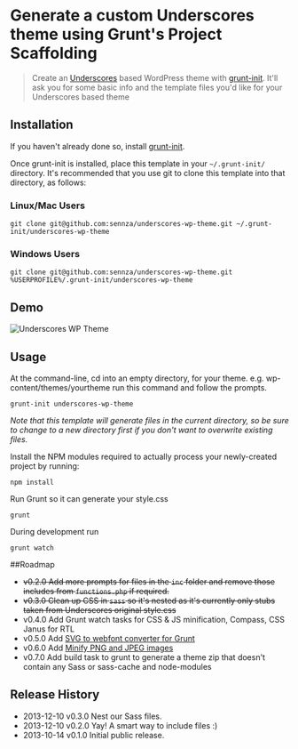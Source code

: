 # Generate a custom Underscores theme using Grunt's Project Scaffolding

> Create an [Underscores](https://github.com/Automattic/_s) based WordPress theme with [grunt-init][]. It'll ask you for some basic info and the template files you'd like for your Underscores based theme

[grunt-init]: http://gruntjs.com/project-scaffolding

## Installation
If you haven't already done so, install [grunt-init][].

Once grunt-init is installed, place this template in your `~/.grunt-init/` directory. It's recommended that you use git to clone this template into that directory, as follows:

### Linux/Mac Users

```
git clone git@github.com:sennza/underscores-wp-theme.git ~/.grunt-init/underscores-wp-theme
```

### Windows Users

```
git clone git@github.com:sennza/underscores-wp-theme.git %USERPROFILE%/.grunt-init/underscores-wp-theme
```

## Demo
![Underscores WP Theme](http://www.sennza.com.au/wp-content/uploads/2013/10/underscores-wp-theme.gif "Underscores WP Theme")

## Usage

At the command-line, cd into an empty directory, for your theme. e.g. wp-content/themes/yourtheme run this command and follow the prompts.

```
grunt-init underscores-wp-theme
```

_Note that this template will generate files in the current directory, so be sure to change to a new directory first if you don't want to overwrite existing files._

Install the NPM modules required to actually process your newly-created project by running:

```
npm install
```

Run Grunt so it can generate your style.css

```
grunt
```

During development run

```
grunt watch
```

##Roadmap

* ~~v0.2.0	Add more prompts for files in the `inc` folder and remove those includes from `functions.php` if required.~~
* ~~v0.3.0	Clean up CSS in `sass` so it's nested as it's currently only stubs taken from Underscores original style.css~~
* v0.4.0	Add Grunt watch tasks for CSS & JS minification, Compass, CSS Janus for RTL
* v0.5.0	Add [SVG to webfont converter for Grunt](https://npmjs.org/package/grunt-webfont)
* v0.6.0	Add [Minify PNG and JPEG images](https://npmjs.org/package/grunt-contrib-imagemin)
* v0.7.0	Add build task to grunt to generate a theme zip that doesn't contain any Sass or sass-cache and node-modules


## Release History

* 2013-12-10	v0.3.0	Nest our Sass files.
* 2013-12-10	v0.2.0	Yay! A smart way to include files :)
* 2013-10-14	v0.1.0	Initial public release.
